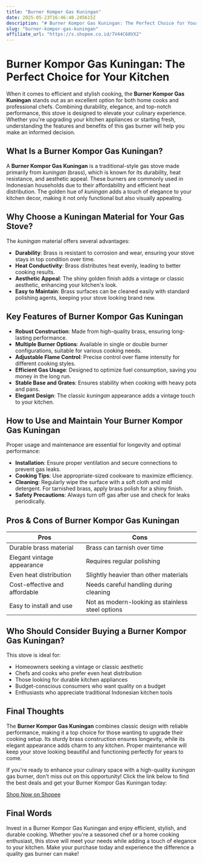 ```yaml
---
title: "Burner Kompor Gas Kuningan"
date: 2025-05-23T16:46:48.245615Z
description: "# Burner Kompor Gas Kuningan: The Perfect Choice for Your Kitchen..."
slug: "burner-kompor-gas-kuningan"
affiliate_url: "https://s.shopee.co.id/7V44C68VX2"
---
```

# Burner Kompor Gas Kuningan: The Perfect Choice for Your Kitchen

When it comes to efficient and stylish cooking, the **Burner Kompor Gas Kuningan** stands out as an excellent option for both home cooks and professional chefs. Combining durability, elegance, and top-notch performance, this stove is designed to elevate your culinary experience. Whether you're upgrading your kitchen appliances or starting fresh, understanding the features and benefits of this gas burner will help you make an informed decision.

## What Is a Burner Kompor Gas Kuningan?

A **Burner Kompor Gas Kuningan** is a traditional-style gas stove made primarily from *kuningan* (brass), which is known for its durability, heat resistance, and aesthetic appeal. These burners are commonly used in Indonesian households due to their affordability and efficient heat distribution. The golden hue of *kuningan* adds a touch of elegance to your kitchen decor, making it not only functional but also visually appealing.

## Why Choose a Kuningan Material for Your Gas Stove?

The *kuningan* material offers several advantages:

- **Durability**: Brass is resistant to corrosion and wear, ensuring your stove stays in top condition over time.
- **Heat Conductivity**: Brass distributes heat evenly, leading to better cooking results.
- **Aesthetic Appeal**: The shiny golden finish adds a vintage or classic aesthetic, enhancing your kitchen's look.
- **Easy to Maintain**: Brass surfaces can be cleaned easily with standard polishing agents, keeping your stove looking brand new.

## Key Features of Burner Kompor Gas Kuningan

- **Robust Construction**: Made from high-quality brass, ensuring long-lasting performance.
- **Multiple Burner Options**: Available in single or double burner configurations, suitable for various cooking needs.
- **Adjustable Flame Control**: Precise control over flame intensity for different cooking styles.
- **Efficient Gas Usage**: Designed to optimize fuel consumption, saving you money in the long run.
- **Stable Base and Grates**: Ensures stability when cooking with heavy pots and pans.
- **Elegant Design**: The classic *kuningan* appearance adds a vintage touch to your kitchen.

## How to Use and Maintain Your Burner Kompor Gas Kuningan

Proper usage and maintenance are essential for longevity and optimal performance:

- **Installation**: Ensure proper ventilation and secure connections to prevent gas leaks.
- **Cooking Tips**: Use appropriate-sized cookware to maximize efficiency.
- **Cleaning**: Regularly wipe the surface with a soft cloth and mild detergent. For tarnished brass, apply brass polish for a shiny finish.
- **Safety Precautions**: Always turn off gas after use and check for leaks periodically.

## Pros & Cons of Burner Kompor Gas Kuningan

| **Pros**                         | **Cons**                                |
|----------------------------------|----------------------------------------|
| Durable brass material           | Brass can tarnish over time          |
| Elegant vintage appearance       | Requires regular polishing           |
| Even heat distribution           | Slightly heavier than other materials|
| Cost-effective and affordable    | Needs careful handling during cleaning|
| Easy to install and use          | Not as modern-looking as stainless steel options|

## Who Should Consider Buying a Burner Kompor Gas Kuningan?

This stove is ideal for:

- Homeowners seeking a vintage or classic aesthetic
- Chefs and cooks who prefer even heat distribution
- Those looking for durable kitchen appliances
- Budget-conscious consumers who want quality on a budget
- Enthusiasts who appreciate traditional Indonesian kitchen tools

## Final Thoughts

The **Burner Kompor Gas Kuningan** combines classic design with reliable performance, making it a top choice for those wanting to upgrade their cooking setup. Its sturdy brass construction ensures longevity, while its elegant appearance adds charm to any kitchen. Proper maintenance will keep your stove looking beautiful and functioning perfectly for years to come.

If you're ready to enhance your culinary space with a high-quality *kuningan* gas burner, don't miss out on this opportunity! Click the link below to find the best deals and get your Burner Kompor Gas Kuningan today:

[Shop Now on Shopee](https://s.shopee.co.id/7V44C68VX2)

## Final Words

Invest in a Burner Kompor Gas Kuningan and enjoy efficient, stylish, and durable cooking. Whether you're a seasoned chef or a home cooking enthusiast, this stove will meet your needs while adding a touch of elegance to your kitchen. Make your purchase today and experience the difference a quality gas burner can make!